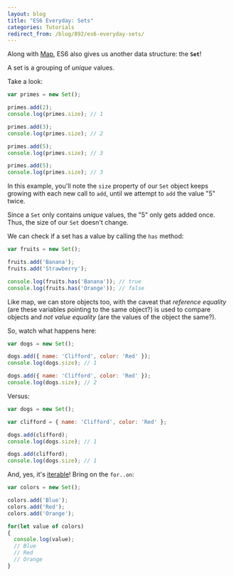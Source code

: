 ```yaml
---
layout: blog
title: "ES6 Everyday: Sets"
categories: Tutorials
redirect_from: /blog/892/es6-everyday-sets/
---
```


Along with [Map](http://www.loganfranken.com/blog/888/es6-everyday-maps/), ES6 also gives us another data structure: the **`Set`**!

A set is a grouping of _unique_ values.

Take a look:

```javascript
var primes = new Set();

primes.add(2);
console.log(primes.size); // 1

primes.add(3);
console.log(primes.size); // 2

primes.add(5);
console.log(primes.size); // 3

primes.add(5);
console.log(primes.size); // 3
```

In this example, you'll note the `size` property of our `Set` object keeps growing with each new call to `add`, until we attempt to `add` the value "5" twice.

Since a `Set` only contains _unique_ values, the "5" only gets added once. Thus, the size of our `Set` doesn't change.

We can check if a set has a value by calling the `has` method:

```javascript
var fruits = new Set();

fruits.add('Banana');
fruits.add('Strawberry');

console.log(fruits.has('Banana')); // true
console.log(fruits.has('Orange')); // false
```

Like map, we can store objects too, with the caveat that _reference equality_ (are these variables pointing to the same object?) is used to compare objects and _not_ _value equality_ (are the values of the object the same?).

So, watch what happens here:

```javascript
var dogs = new Set();

dogs.add({ name: 'Clifford', color: 'Red' });
console.log(dogs.size); // 1

dogs.add({ name: 'Clifford', color: 'Red' });
console.log(dogs.size); // 2
```

Versus:

```javascript
var dogs = new Set();

var clifford = { name: 'Clifford', color: 'Red' };

dogs.add(clifford);
console.log(dogs.size); // 1

dogs.add(clifford);
console.log(dogs.size); // 1
```

And, yes, it's [iterable](http://www.loganfranken.com/blog/884/es6-everyday-for-of-loops-and-the-iterable-protocol/)! Bring on the `for..on`:

```javascript
var colors = new Set();

colors.add('Blue');
colors.add('Red');
colors.add('Orange');

for(let value of colors)
{
  console.log(value);
  // Blue
  // Red
  // Orange
}
```
